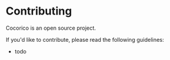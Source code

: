 # Contributing

Cocorico is an open source project.

If you'd like to contribute, please read the following guidelines:

- todo